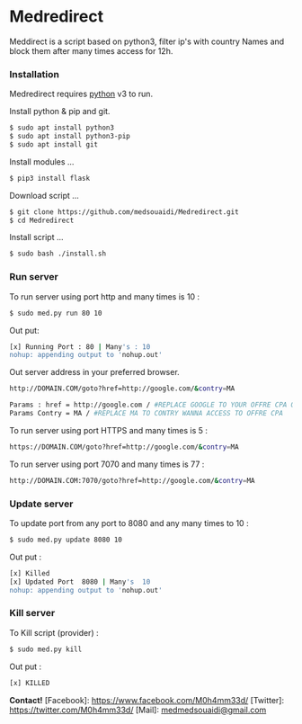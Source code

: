 # Medredirect

Meddirect is a script based on python3, filter ip's with country Names and block them after many times access for 12h.

### Installation

Medredirect requires [python](https://fr.wikipedia.org/wiki/Python_(langage)) v3 to run.

Install python & pip and git.

```sh
$ sudo apt install python3
$ sudo apt install python3-pip
$ sudo apt install git
```

Install modules ...

```sh
$ pip3 install flask
```

Download script ...

```sh
$ git clone https://github.com/medsouaidi/Medredirect.git
$ cd Medredirect
```

Install script ...

```sh
$ sudo bash ./install.sh 
```


### Run server

To run server using port http and many times is 10 :
```sh
$ sudo med.py run 80 10
```
Out put:
```sh
[x] Running Port : 80 | Many's : 10
nohup: appending output to 'nohup.out'
```
Out server address in your preferred browser.

```sh
http://DOMAIN.COM/goto?href=http://google.com/&contry=MA
```
```sh
Params : href = http://google.com / #REPLACE GOOGLE TO YOUR OFFRE CPA OR REDIRECT
Params Contry = MA / #REPLACE MA TO CONTRY WANNA ACCESS TO OFFRE CPA
```

To run server using port HTTPS and many times is 5 :
```sh
https://DOMAIN.COM/goto?href=http://google.com/&contry=MA
```
To run server using port 7070 and many times is 77 :
```sh
http://DOMAIN.COM:7070/goto?href=http://google.com/&contry=MA
```
### Update server

To update port from any port to 8080 and any many times to 10 :
```sh
$ sudo med.py update 8080 10
```
Out put :
```sh
[x] Killed 
[x] Updated Port  8080 | Many's  10
nohup: appending output to 'nohup.out'
```

### Kill server

To Kill script (provider) :
```sh
$ sudo med.py kill
```
Out put :
```sh
[x] KILLED
```


**Contact!**
   [Facebook]: <https://www.facebook.com/M0h4mm33d/>
   [Twitter]: <https://twitter.com/M0h4mm33d/>
   [Mail]: <medmedsouaidi@gmail.com>
